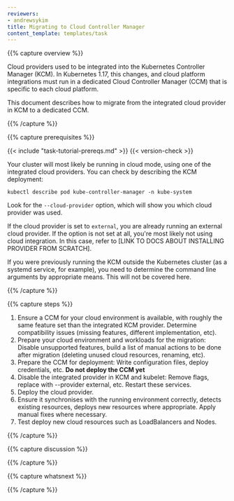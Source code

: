 ```yaml
---
reviewers:
- andrewsykim
title: Migrating to Cloud Controller Manager
content_template: templates/task
---
```


{{% capture overview %}}

Cloud providers used to be integrated into the Kubernetes Controller Manager (KCM).
In Kubernetes 1.17, this changes, and cloud platform integrations must run in a
dedicated Cloud Controller Manager (CCM) that is specific to each cloud platform.

This document describes how to migrate from the integrated cloud provider in KCM
to a dedicated CCM.

{{% /capture %}}

{{% capture prerequisites %}}

{{< include "task-tutorial-prereqs.md" >}} {{< version-check >}}

Your cluster will most likely be running in cloud mode, using one of the
integrated cloud providers. You can check by describing the KCM deployment:

```shell
kubectl describe pod kube-controller-manager -n kube-system
```

Look for the `--cloud-provider` option, which will show you which cloud
provider was used.

If the cloud provider is set to `external`, you are already running an external
cloud provider. If the option is not set at all, you're most likely not
using cloud integration. In this case, refer to [LINK TO DOCS ABOUT INSTALLING PROVIDER FROM SCRATCH].

If you were previously running the KCM outside the Kubernetes cluster (as a
systemd service, for example), you need to determine the command line arguments
by appropriate means. This will not be covered here.

{{% /capture %}}

{{% capture steps %}}

1. Ensure a CCM for your cloud environment is available, with roughly the same feature set than the integrated KCM provider. Determine compatibility issues (missing features, different implementation, etc).
2. Prepare your cloud environment and workloads for the migration: Disable unsupported features, build a list of manual actions to be done after migration (deleting unused cloud resources, renaming, etc).
3. Prepare the CCM for deployment: Write configuration files, deploy credentials, etc. **Do not deploy the CCM yet**
4. Disable the integrated provider in KCM and kubelet: Remove flags, replace with --provider external, etc. Restart these services.
5. Deploy the cloud provider.
6. Ensure it synchronises with the running environment correctly, detects existing resources, deploys new resources where appropriate. Apply manual fixes where necessary.
7. Test deploy new cloud resources such as LoadBalancers and Nodes.

{{% /capture %}}

{{% capture discussion %}}

{{% /capture %}}

{{% capture whatsnext %}}

{{% /capture %}}
